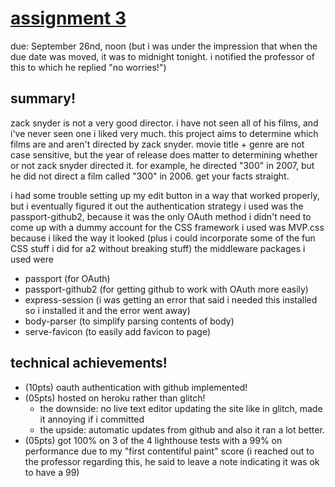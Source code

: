 [assignment 3](https://a3-hyoder.herokuapp.com/)
===

due: September 26nd, noon
(but i was under the impression that when the due date was moved, it was to midnight tonight.
 i notified the professor of this to which he replied "no worries!")

## summary!
zack snyder is not a very good director.
i have not seen all of his films, and i've never seen one i liked very much.
this project aims to determine which films are and aren't directed by zack snyder.
movie title + genre are not case sensitive, but the year of release does matter to determining whether or not zack snyder directed it.
for example, he directed "300" in 2007, but he did not direct a film called "300" in 2006.
get your facts straight.

i had some trouble setting up my edit button in a way that worked properly, but i eventually figured it out
the authentication strategy i used was the passport-github2, because it was the only OAuth method i didn't need to come up with a dummy account for
the CSS framework i used was MVP.css because i liked the way it looked
(plus i could incorporate some of the fun CSS stuff i did for a2 without breaking stuff)
the middleware packages i used were
- passport (for OAuth)
- passport-github2 (for getting github to work with OAuth more easily)
- express-session (i was getting an error that said i needed this installed so i installed it and the error went away)
- body-parser (to simplify parsing contents of body)
- serve-favicon (to easily add favicon to page)

## technical achievements!
- (10pts) oauth authentication with github implemented!
- (05pts) hosted on heroku rather than glitch!
  - the downside: no live text editor updating the site like in glitch, made it annoying if i committed
  - the upside: automatic updates from github and also it ran a lot better.
- (05pts) got 100% on 3 of the 4 lighthouse tests with a 99% on performance due to my "first contentiful paint" score
  (i reached out to the professor regarding this, he said to leave a note indicating it was ok to have a 99)